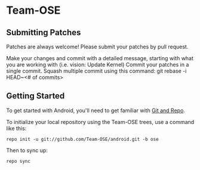 Team-OSE
===========

Submitting Patches
------------------
Patches are always welcome!  Please submit your patches by pull request.

Make your changes and commit with a detailed message, starting with what you are working with (i.e. vision: Update Kernel)
Commit your patches in a single commit. Squash multiple commit using this command: git rebase -i HEAD~<# of commits>


Getting Started
---------------

To get started with Android, you'll need to get
familiar with [Git and Repo](http://source.android.com/source/using-repo.html).

To initialize your local repository using the Team-OSE trees, use a command like this:

    repo init -u git://github.com/Team-OSE/android.git -b ose

Then to sync up:

    repo sync